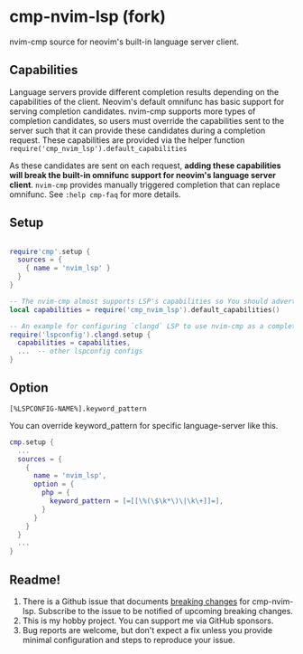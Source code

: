 # cmp-nvim-lsp (fork)

nvim-cmp source for neovim's built-in language server client.

## Capabilities

Language servers provide different completion results depending on the capabilities of the client. Neovim's default omnifunc has basic support for serving completion candidates. nvim-cmp supports more types of completion candidates, so users must override the capabilities sent to the server such that it can provide these candidates during a completion request. These capabilities are provided via the helper function `require('cmp_nvim_lsp').default_capabilities`

As these candidates are sent on each request, **adding these capabilities will break the built-in omnifunc support for neovim's language server client**. `nvim-cmp` provides manually triggered completion that can replace omnifunc. See `:help cmp-faq` for more details.

## Setup

```lua

require'cmp'.setup {
  sources = {
    { name = 'nvim_lsp' }
  }
}

-- The nvim-cmp almost supports LSP's capabilities so You should advertise it to LSP servers..
local capabilities = require('cmp_nvim_lsp').default_capabilities()

-- An example for configuring `clangd` LSP to use nvim-cmp as a completion engine
require('lspconfig').clangd.setup {
  capabilities = capabilities,
  ...  -- other lspconfig configs
}
```

## Option

`[%LSPCONFIG-NAME%].keyword_pattern`

You can override keyword_pattern for specific language-server like this.

```lua
cmp.setup {
  ...
  sources = {
    {
      name = 'nvim_lsp',
      option = {
        php = {
          keyword_pattern = [=[[\%(\$\k*\)\|\k\+]]=],
        }
      }
    }
  }
  ...
}
```


## Readme!

1. There is a Github issue that documents [breaking changes](https://github.com/hrsh7th/cmp-nvim-lsp/issues/38) for cmp-nvim-lsp. Subscribe to the issue to be notified of upcoming breaking changes.
2. This is my hobby project. You can support me via GitHub sponsors.
3. Bug reports are welcome, but don't expect a fix unless you provide minimal configuration and steps to reproduce your issue.
